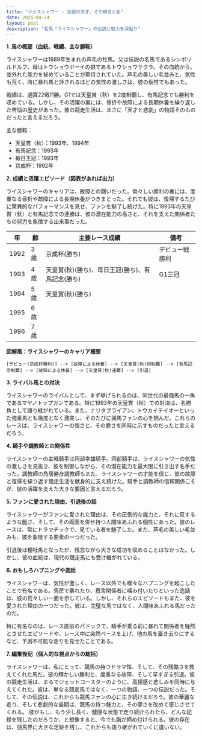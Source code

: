 ```yaml
---
title: "ライスシャワー - 悲劇の天才、その輝きと影"
date: 2025-04-24
layout: post
description: "名馬『ライスシャワー』の伝説と魅力を深堀り"
---
```


**1. 馬の概要（血統、戦績、主な勝鞍）**

ライスシャワーは1989年生まれの芦毛の牡馬。父は伝説の名馬であるシンボリルドルフ、母はトウショウボーイの娘であるトウショウサクラ。その血統から、並外れた能力を秘めていることが期待されていた。芦毛の美しい毛並みと、気性も荒く、時に暴れ馬と評されるほどの気性の激しさは、彼の個性でもあった。

戦績は、通算22戦11勝。G1では天皇賞（秋）を2度制覇し、有馬記念でも勝利を収めている。しかし、その活躍の裏には、骨折や故障による長期休養を繰り返した苦悩の歴史があった。彼の競走生活は、まさに「天才と悲劇」の物語そのものだったと言えるだろう。

主な勝鞍：

* 天皇賞（秋）：1993年、1994年
* 有馬記念：1993年
* 毎日王冠：1993年
* 京成杯：1992年


**2. 成績と活躍エピソード（図表があれば出力）**

ライスシャワーのキャリアは、故障との闘いだった。華々しい勝利の裏には、度重なる骨折や故障による長期休養がつきまとった。それでも彼は、復帰するたびに驚異的なパフォーマンスを見せ、ファンを魅了し続けた。特に1993年の天皇賞（秋）と有馬記念での連勝は、彼の潜在能力の高さと、それを支えた関係者たちの努力を象徴する出来事だった。

| 年 | 齢 | 主要レース成績 | 備考 |
|---|---|---|---|
| 1992 | 3歳 | 京成杯(勝ち) | デビュー戦勝利 |
| 1993 | 4歳 | 天皇賞(秋)(勝ち)、毎日王冠(勝ち)、有馬記念(勝ち) | G1三冠 |
| 1994 | 5歳 | 天皇賞(秋)(勝ち) |  |
| 1995 | 6歳 |  |  |
| 1996 | 7歳 |  |  |


**図解風：ライスシャワーのキャリア概要**

```
[デビュー(京成杯勝利)] --> [故障による休養] --> [天皇賞(秋)初制覇] --> [有馬記念制覇] --> [故障による休養] --> [天皇賞(秋)連覇] --> [引退]
```

**3. ライバル馬との対決**

ライスシャワーのライバルとして、まず挙げられるのは、同世代の最強馬の一角であるマヤノトップガンである。特に1993年の天皇賞（秋）での対決は、名勝負として語り継がれている。また、ナリタブライアン、トウカイテイオーといった強豪馬とも幾度となく激突し、そのたびに競馬ファンの心を掴んだ。これらのレースは、ライスシャワーの強さと、その脆さを同時に示すものだったと言えるだろう。

**4. 騎手や調教師との関係性**

ライスシャワーの主戦騎手は岡部幸雄騎手。岡部騎手は、ライスシャワーの気性の激しさを見抜き、彼を制御しながら、その潜在能力を最大限に引き出す名手だった。調教師の角居勝彦調教師もまた、ライスシャワーの才能を信じ、彼の故障と復帰を繰り返す競走生活を献身的に支え続けた。騎手と調教師の信頼関係こそが、彼の活躍を支えた大きな要因と言えるだろう。

**5. ファンに愛された理由、引退後の話**

ライスシャワーがファンに愛された理由は、その圧倒的な能力と、それに反するような脆さ、そして、その両面を併せ持つ人間味あふれる個性にあった。彼のレースは、常にドラマチックで、見ている者を魅了した。また、芦毛の美しい毛並みも、彼を象徴する要素の一つだった。

引退後は種牡馬となったが、残念ながら大きな成功を収めることはなかった。しかし、彼の血統は、現代の競走馬にも受け継がれている。

**6. おもしろハプニングや逸話**

ライスシャワーは、気性が激しく、レース以外でも様々なハプニングを起こしたことで有名である。馬房で暴れたり、厩舎関係者に噛み付いたりといった逸話は、彼の荒々しい一面を示している。しかし、それらのエピソードもまた、彼を愛された理由の一つだった。彼は、完璧な馬ではなく、人間味あふれる馬だったのだ。

特に有名なのは、レース直前のパドックで、騎手が乗る前に暴れて関係者を騒然とさせたエピソードや、レース中に突然ペースを上げ、他の馬を置き去りにするなど、予測不可能な走りを見せたことである。

**7. 編集後記（個人的な視点からの総括）**

ライスシャワーは、私にとって、競馬の持つドラマ性、そして、その残酷さを教えてくれた馬だ。彼の輝かしい勝利と、度重なる故障、そして早すぎる引退。彼の競走生活は、まるでジェットコースターのように、高揚感と悲しみを同時に与えてくれた。彼は、単なる競走馬ではなく、一つの物語、一つの伝説だった。そして、その伝説は、これからも競馬ファンの心に生き続けるだろう。彼の華麗な走り、そして悲劇的な最期は、競馬の持つ魅力と、その儚さを改めて感じさせてくれる。  彼がもし、もう少し長く、健康な状態で走り続けられたら、どんな記録を残したのだろうか、と想像すると、今でも胸が締め付けられる。彼の存在は、競馬界に大きな足跡を残し、これからも語り継がれていくに違いない。
